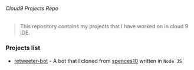 ###### Cloud9 Projects Repo
> This repository contains my projects that I have worked on in cloud 9 IDE.

### Projects list
* [retweeter-bot](https://github.com/musale/c9-works/re-tweeter-bot/) - A bot that I cloned from [spences10](https://github.com/spences10/twitter-bot-bootstrap) written in `Node JS`